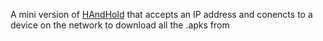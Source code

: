A mini version of [HAndHold](https://github.com/ixt/HAndHold) that accepts an IP address and conencts to a device on the network to download all the .apks from
